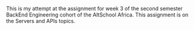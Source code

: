 This is my attempt at the assignment for week 3 of the second semester BackEnd Engineering cohort of the AltSchool Africa.
This assignment is on the Servers and APIs topics.
